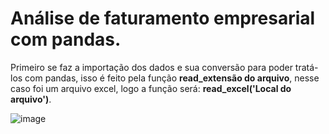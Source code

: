 # Análise de faturamento empresarial com pandas. 

Primeiro se faz a importação dos dados e sua conversão para poder tratá-los com pandas, isso é feito pela função **read_extensão do arquivo**, nesse caso foi um arquivo excel, logo a função será: **read_excel('Local do arquivo')**.  

![image](https://github.com/DaviFelipe00/Faturamento_com_pandas/blob/main/C%C3%B3digo.png?raw=true)
